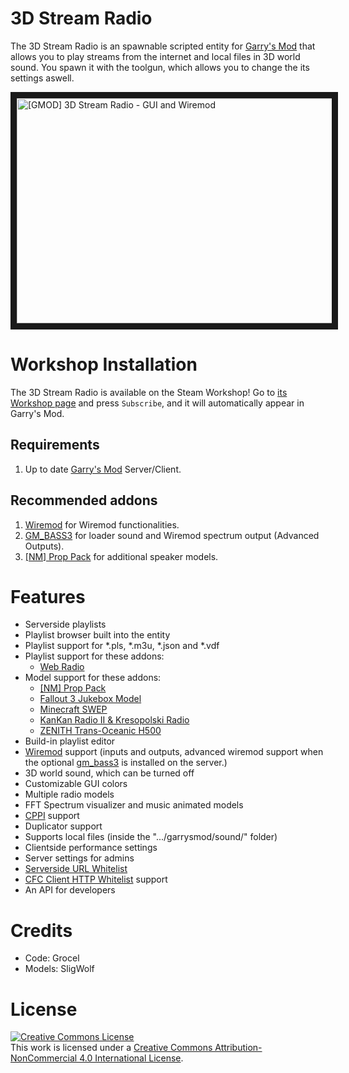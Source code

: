 # 3D Stream Radio
The 3D Stream Radio is an spawnable scripted entity for [Garry's Mod][] that allows you to play streams from the internet and local files in 3D world sound. You spawn it with the toolgun, which allows you to change the its settings aswell.

<a href="http://www.youtube.com/watch?feature=player_embedded&v=P1avmNyiIYc
" target="_blank"><img src="http://img.youtube.com/vi/P1avmNyiIYc/maxresdefault.jpg"
alt="[GMOD] 3D Stream Radio - GUI and Wiremod" width="640" height="360" border="10" /></a>

# Workshop Installation
The 3D Stream Radio is available on the Steam Workshop! Go to [its Workshop page][workshop] and press `Subscribe`, and it will automatically appear in Garry's Mod.

## Requirements
1. Up to date [Garry's Mod][] Server/Client.

## Recommended addons
1. [Wiremod][] for Wiremod functionalities.
2. [GM_BASS3][] for loader sound and Wiremod spectrum output (Advanced Outputs).
2. [\[NM\] Prop Pack][NM Prop Pack] for additional speaker models.

# Features
- Serverside playlists
- Playlist browser built into the entity
- Playlist support for *.pls, *.m3u, *.json and *.vdf
- Playlist support for these addons:
  - [Web Radio][]
- Model support for these addons:
  - [\[NM\] Prop Pack][NM Prop Pack]
  - [Fallout 3 Jukebox Model][]
  - [Minecraft SWEP][]
  - [KanKan Radio II & Kresopolski Radio][]
  - [ZENITH Trans-Oceanic H500][]
- Build-in playlist editor
- [Wiremod][] support (inputs and outputs, advanced wiremod support when the optional [gm_bass3][GM_BASS3] is installed on the server.)
- 3D world sound, which can be turned off
- Customizable GUI colors
- Multiple radio models
- FFT Spectrum visualizer and music animated models
- [CPPI][] support
- Duplicator support
- Supports local files (inside the ".../garrysmod/sound/" folder)
- Clientside performance settings
- Server settings for admins
- [Serverside URL Whitelist][]
- [CFC Client HTTP Whitelist][] support
- An API for developers

# Credits
- Code: Grocel
- Models: SligWolf

# License
<a rel="license" href="http://creativecommons.org/licenses/by-nc/4.0/"><img alt="Creative Commons License" style="border-width:0" src="https://i.creativecommons.org/l/by-nc/4.0/88x31.png" /></a><br />This work is licensed under a <a rel="license" href="http://creativecommons.org/licenses/by-nc/4.0/">Creative Commons Attribution-NonCommercial 4.0 International License</a>.

[Garry's Mod]: <http://garrysmod.com/>
[Wiremod]: <https://github.com/wiremod/wire>
[GM_BASS3]: <https://github.com/Grocel/GMod_Modules/tree/master/gm_bass3>
[workshop]: <https://steamcommunity.com/sharedfiles/filedetails/?id=246756300>

[Web Radio]: <https://steamcommunity.com/sharedfiles/filedetails/?id=314470705>

[NM Prop Pack]: <https://steamcommunity.com/sharedfiles/filedetails/?id=605223544>
[Fallout 3 Jukebox Model]: <https://steamcommunity.com/sharedfiles/filedetails/?id=529954000>
[Minecraft SWEP]: <https://steamcommunity.com/sharedfiles/filedetails/?id=116592647>
[KanKan Radio II & Kresopolski Radio]: <https://steamcommunity.com/sharedfiles/filedetails/?id=246756300>
[ZENITH Trans-Oceanic H500]: <https://steamcommunity.com/sharedfiles/filedetails/?id=1652510511>

[CPPI]: <http://ulyssesmod.net/archive/CPPI_v1-3.pdf>
[Serverside URL Whitelist]: <https://github.com/Grocel/3D-Stream-Radio/wiki/Whitelisting-of-online-content>
[CFC Client HTTP Whitelist]: <https://github.com/Grocel/3D-Stream-Radio/wiki/CFC-Client-HTTP-Whitelist-integration>
